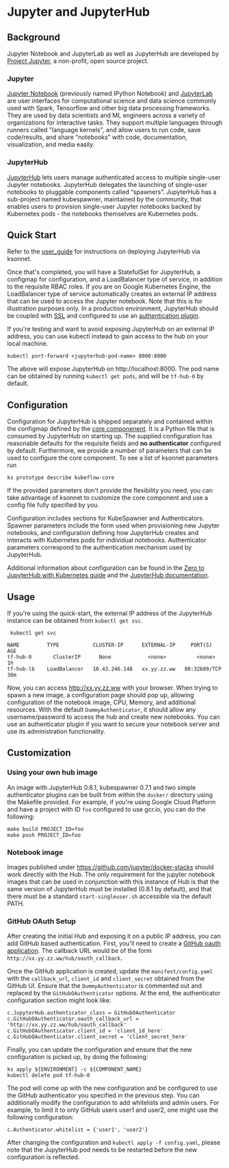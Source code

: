 # Jupyter and JupyterHub

## Background

Jupyter Notebook and JupyterLab as well as JupyterHub are developed by [Project
Jupyter](http://jupyter.org/about), a non-profit, open source project.

### Jupyter

[Jupyter Notebook](https://jupyter-notebook.readthedocs.io/en/stable/)
(previously named IPython Notebook) and [JupyterLab](https://jupyterlab.readthedocs.io/en/latest/) are user
interfaces for computational science and data science commonly used with
Spark, Tensorflow and other big data processing frameworks. They are used
by data scientists and ML engineers across a variety of organizations
for interactive tasks. They support multiple languages through runners called
"language kernels", and allow users to run code, save code/results, and share
“notebooks” with code, documentation, visualization, and media easily.

### JupyterHub

[JupyterHub](https://jupyterhub.readthedocs.io/en/latest/) lets users manage
authenticated access to multiple single-user
Jupyter notebooks. JupyterHub delegates the launching of
single-user notebooks to pluggable components called “spawners”. JupyterHub
has a sub-project named kubespawner, maintained by the
community, that enables users to provision single-user Jupyter notebooks backed by Kubernetes pods - the notebooks themselves are
Kubernetes pods.

## Quick Start

Refer to the [user_guide](../../user_guide.md) for instructions on deploying JupyterHub via ksonnet.

Once that's completed, you will have a StatefulSet for JupyterHub, a configmap for configuration, and a LoadBalancer type of service, in addition to the requisite RBAC roles.
If you are on Google Kubernetes Engine, the LoadBalancer type of service automatically creates an external IP address that can be
used to access the Jupyter notebook. Note that this is for illustration purposes only. In
a production environment, JupyterHub should be coupled with [SSL](https://jupyterhub.readthedocs.io/en/latest/getting-started/security-basics.html#enabling-ssl-encryption) and configured to use an
[authentication plugin](https://jupyterhub.readthedocs.io/en/latest/reference/authenticators.html).

If you're testing and want to avoid exposing JupyterHub on an external IP address, you can use kubectl instead to gain access to the hub on your local machine.

```commandline
kubectl port-forward <jupyterhub-pod-name> 8000:8000
```

The above will expose JupyterHub on http://localhost:8000. The pod name can be obtained by running `kubectl get pods`, and will be `tf-hub-0` by default.

## Configuration

Configuration for JupyterHub is shipped separately and contained within the configmap defined by the [core componenent](https://github.com/kubeflow/kubeflow/tree/master/kubeflow). It is a Python file that is consumed by JupyterHub on starting up. The supplied configuration has reasonable defaults for the requisite fields and **no authenticator** configured by default. Furthermore, we provide a number of parameters that can be used to configure
the core component. To see a list of ksonnet parameters run

```
ks prototype describe kubeflow-core
```

If the provided parameters don't provide the flexibility you need, you can take advantage of ksonnet to customize the core component and use a config file fully specified by you.

Configuration includes sections for KubeSpawner and Authenticators. Spawner parameters include the form used when provisioning new
Jupyter notebooks, and configuration defining how JupyterHub creates and interacts with Kubernetes pods for individual notebooks.
Authenticator parameters correspond to the authentication mechanism used by JupyterHub.

Additional information about configuration can be found in the 
[Zero to JupyterHub with Kubernetes guide](https://zero-to-jupyterhub.readthedocs.io/en/latest/)
and the [JupyterHub documentation](https://jupyterhub.readthedocs.io/en/latest/).


## Usage

If you're using the quick-start, the external IP address of the JupyterHub instance can be obtained from `kubectl get svc`.
```commandline
 kubectl get svc

NAME         TYPE           CLUSTER-IP      EXTERNAL-IP     PORT(S)        AGE
tf-hub-0       ClusterIP      None            <none>          <none>         1h
tf-hub-lb    LoadBalancer   10.43.246.148   xx.yy.zz.ww   80:32689/TCP   36m
```

Now, you can access http://xx.yy.zz.ww with your browser. When trying to spawn a new image, a configuration page should pop up, allowing configuration of the notebook image, CPU, Memory, and additional resources. With the default `DummyAuthenticator`, it should allow any username/password to access the hub and create new notebooks. You can use an authenticator plugin if you want to secure your notebook server and use its administration functionality.

## Customization

### Using your own hub image

An image with JupyterHub 0.8.1, kubespawner 0.7.1 and two simple authenticator plugins can be built from within the `docker/` directory using the Makefile provided. For example, if you're using Google Cloud Platform and have a project with ID `foo` configured to use gcr.io, you can do the following:

```commandline
make build PROJECT_ID=foo
make push PROJECT_ID=foo
```

### Notebook image

Images published under https://github.com/jupyter/docker-stacks should work directly with the Hub. The only requirement for the jupyter
notebook images that can be used in conjunction with this instance of Hub is that the same version of JupyterHub must be installed (0.8.1 by default), and that there must be a standard `start-singleuser.sh` accessible via the default PATH.

### GitHub OAuth Setup

After creating the initial Hub and exposing it on a public IP address, you can add GitHub based authentication. First, you'll need to create a [GitHub oauth application](https://github.com/settings/applications/new). The callback URL would be of the form `http://xx.yy.zz.ww/hub/oauth_callback`.

Once the GitHub application is created, update the `manifest/config.yaml` with the `callback_url`, `client_id` and `client_secret` obtained from the GitHub UI. Ensure that the `DummyAuthenticator` is commented out and replaced by the `GitHubOAuthenticator` options. At the end, the authenticator configuration section might look like:

```commandline
c.JupyterHub.authenticator_class = GitHubOAuthenticator
c.GitHubOAuthenticator.oauth_callback_url = 'http://xx.yy.zz.ww/hub/oauth_callback'
c.GitHubOAuthenticator.client_id = 'client_id_here'
c.GitHubOAuthenticator.client_secret = 'client_secret_here'
```

Finally, you can update the configuration and ensure that the new configuration is picked up, by doing the following:

```commandline
ks apply ${ENVIRONMENT} -c ${COMPONENT_NAME}
kubectl delete pod tf-hub-0
```

The pod will come up with the new configuration and be configured to use the GitHub authenticator you specified in the previous step. You can additionally modify the configuration to add whitelists and admin users. For example, to limit it to only GitHub users user1 and user2, one might use the following configuration:

```
c.Authenticator.whitelist = {'user1', 'user2'}
```

After changing the configuration and `kubectl apply -f config.yaml`, please note that the JupyterHub pod needs to be restarted before the new configuration is reflected.

